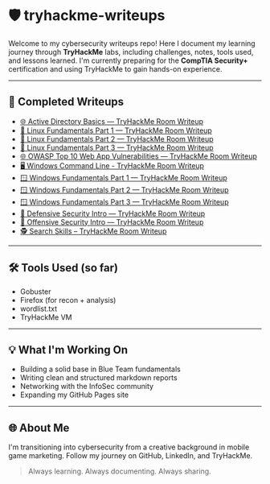 # 🛡️ tryhackme-writeups

Welcome to my cybersecurity writeups repo!
Here I document my learning journey through **TryHackMe** labs, including challenges, notes, tools used, and lessons learned.
I'm currently preparing for the **CompTIA Security+** certification and using TryHackMe to gain hands-on experience.

---

## 📁 Completed Writeups

- [🌐 Active Directory Basics — TryHackMe Room Writeup](writeups/Active-Directory-Basics.md)
- [🐉 Linux Fundamentals Part 1 — TryHackMe Room Writeup](writeups/Linux-Fundamentals-Part-1.md)
- [🐧 Linux Fundamentals Part 2 — TryHackMe Room Writeup](writeups/Linux-Fundamentals-Part-2.md)
- [🐧 Linux Fundamentals Part 3 — TryHackMe Room Writeup](writeups/Linux-Fundamentals-Part-3.md)
- [🌐 OWASP Top 10 Web App Vulnerabilities — TryHackMe Room Writeup](writeups/Owasp-Top10.md)
- [🖥️ Windows Command Line - TryHackMe Room Writeup](writeups/Windows-Command-Line.md)
- [🪟 Windows Fundamentals Part 1 — TryHackMe Room Writeup](writeups/Windows-Fundamentals-Part-1.md)
- [🪟 Windows Fundamentals Part 2 — TryHackMe Room Writeup](writeups/Windows-Fundamentals-Part-2.md)
- [🪟 Windows Fundamentals Part 3 — TryHackMe Room Writeup](writeups/Windows-Fundamentals-Part-3.md)
- [🦖 Defensive Security Intro — TryHackMe Room Writeup  ](writeups/defsec-intro.md)
- [🦖 Offensive Security Intro — TryHackMe Room Writeup  ](writeups/offsec-intro.md)
- [🕵️ Search Skills – TryHackMe Room Writeup](writeups/search-skills.md)

---

## 🛠️ Tools Used (so far)
- Gobuster
- Firefox (for recon + analysis)
- wordlist.txt
- TryHackMe VM

---

## 💡 What I'm Working On
- Building a solid base in Blue Team fundamentals
- Writing clean and structured markdown reports
- Networking with the InfoSec community
- Expanding my GitHub Pages site

---

## 🌐 About Me
I'm transitioning into cybersecurity from a creative background in mobile game marketing.
Follow my journey on GitHub, LinkedIn, and TryHackMe.

> Always learning. Always documenting. Always sharing.

